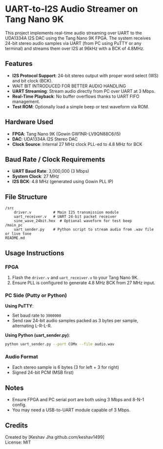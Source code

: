 # UART-to-I2S Audio Streamer on Tang Nano 9K

This project implements real-time audio streaming over UART to the UDA1334A I2S DAC using the Tang Nano 9K FPGA. The system receives 24-bit stereo audio samples via UART (from PC using PuTTY or any terminal) and streams them over I2S at 96kHz with a BCK of 4.8MHz.

## Features

- **I2S Protocol Support**: 24-bit stereo output with proper word select (WS) and bit clock (BCK).
- WAIT BIT INTRODUCED FOR BETTER AUDIO HANDLING
- **UART Streaming**: Stream audio directly from PC over UART at 3 Mbps.
- **Real-Time Playback**: No buffer overflows thanks to UART FIFO management.
- **Test ROM**: Optionally load a simple beep or test waveform via ROM.

## Hardware Used

- **FPGA**: Tang Nano 9K (Gowin GW1NR-LV9QN88C6/I5)
- **DAC**: UDA1334A I2S Stereo DAC
- **Clock Source**: Internal 27 MHz clock PLL-ed to 4.8 MHz for BCK

## Baud Rate / Clock Requirements

- **UART Baud Rate**: 3,000,000 (3 Mbps)
- **System Clock**: 27 MHz
- **I2S BCK**: 4.8 MHz (generated using Gowin PLL IP)

## File Structure

```
/src
    driver.v          # Main I2S transmission module
    uart_receiver.v   # UART 24-bit packet receiver
    sine_wave_24bit.hex  # Optional waveform for test beep
/main_pc
    uart_sender.py    # Python script to stream audio from .wav file or live tone
README.md
```

## Usage Instructions

### FPGA

1. Flash the `driver.v` and `uart_receiver.v` to your Tang Nano 9K.
2. Ensure PLL is configured to generate 4.8 MHz BCK from 27 MHz input.

### PC Side (Putty or Python)

**Using PuTTY**:  
- Set baud rate to `3000000`  
- Send raw 24-bit audio samples packed as 3 bytes per sample, alternating L-R-L-R.

**Using Python (uart_sender.py)**:
```bash
python uart_sender.py --port COMx --file audio.wav
```

### Audio Format

- Each stereo sample is 6 bytes (3 for left + 3 for right)
- Signed 24-bit PCM (MSB first)

## Notes

- Ensure FPGA and PC serial port are both using 3 Mbps and 8-N-1 config.
- You may need a USB-to-UART module capable of 3 Mbps.

## Credits

Created by [Keshav Jha  github.com/keshav1499]  
License: MIT
